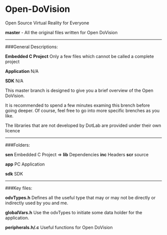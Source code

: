 Open-DoVision
=============

Open Source Virtual Reality for Everyone

**master** - All the original files written for Open DoVision

***

###General Descriptions:

**Embedded C Project** Only a few files which cannot be called a complete project

**Application** N/A

**SDK** N/A

This master branch is designed to give you a brief overview of the Open DoVision.

It is recommended to spend a few minutes examing this brench before going deeper. Of course, feel free to go into more specific brenches as you like.

The libraries that are not developed by DotLab are provided under their own licence


***

###Folders:

**sen** Embedded C Project => **lib** Dependencies **inc** Headers **scr** source

**app** PC Application

**sdk** SDK

***

###Key files:

**odvTypes.h** Defines all the useful type that may or may not be directly or indirectly used by you and me.

**globalVars.h** Use the odvTypes to initiate some data holder for the application.

**peripherals.h/.c** Useful functions for Open DoVision
